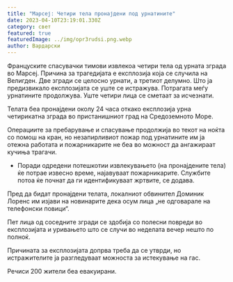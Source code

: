 ```yaml
---
title: "Марсеј: Четири тела пронајдени под урнатините"
date: 2023-04-10T23:19:01.330Z
category: свет
featured: true
featuredImage: ../img/opr3rudsi.png.webp
author: Вардарски
---
```


Француските спасувачки тимови извлекоа четири тела од урната зграда во Марсеј. Причина за трагедијата е експлозија која се случила на Велигден. Две згради се целосно урнати, а третиот делумно. Што ја предизвикало експлозијата се уште се истражува. Потрагата меѓу урнатините продолжува. Уште четири лица се сметаат за исчезнати.

Телата беа пронајдени околу 24 часа откако експлозија урна четирикатна зграда во пристанишниот град на Средоземното Море.

Операциите за пребарување и спасување продолжија во текот на ноќта со помош на кран, но незапирливиот пожар под урнатините им ја отежна работата и пожарникарите не беа во можност да ангажираат кучиња трагачи.

- Поради одредени потешкотии извлекувањето (на пронајдените тела) ќе потрае извесно време, најавуваат пожарникарите. Службите потоа ќе почнат да ги идентификуваат жртвите, се додава.

Пред да бидат пронајдени телата, локалниот обвинител Доминик Лоренс им изјави на новинарите дека осум лица „не одговарале на телефонски повици“.

Пет лица од соседните згради се здобија со полесни повреди во експлозијата и уривањето што се случи во неделата вечер нешто по полноќ.

Причината за експлозијата допрва треба да се утврди, но истражителите ја разгледуваат можноста за истекување на гас.

Речиси 200 жители беа евакуирани.
